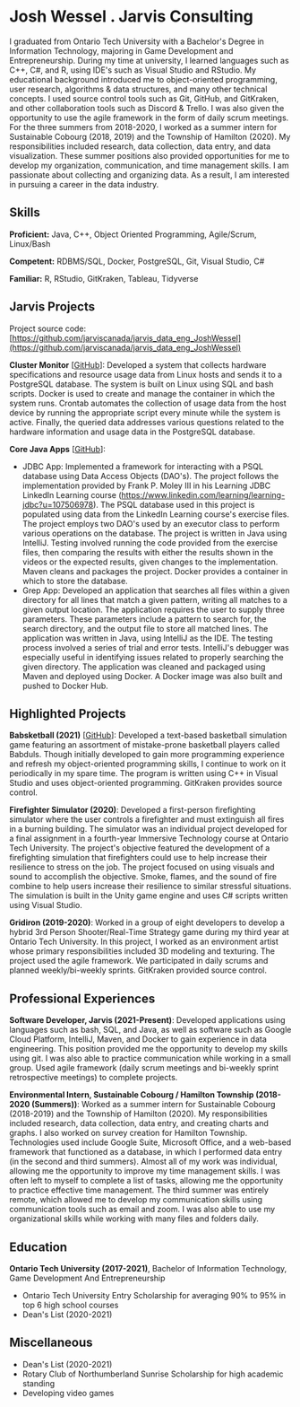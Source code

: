# Josh Wessel . Jarvis Consulting

I graduated from Ontario Tech University with a Bachelor's Degree in Information Technology, majoring in Game Development and Entrepreneurship. During my time at university, I learned languages such as C++, C#, and R, using IDE's such as Visual Studio and RStudio. My educational background introduced me to object-oriented programming, user research, algorithms & data structures, and many other technical concepts. I used source control tools such as Git, GitHub, and GitKraken, and other collaboration tools such as Discord & Trello. I was also given the opportunity to use the agile framework in the form of daily scrum meetings. For the three summers from 2018-2020, I worked as a summer intern for Sustainable Cobourg (2018, 2019) and the Township of Hamilton (2020). My responsibilities included research, data collection, data entry, and data visualization. These summer positions also provided opportunities for me to develop my organization, communication, and time management skills. I am passionate about collecting and organizing data. As a result, I am interested in pursuing a career in the data industry.

## Skills

**Proficient:** Java, C++, Object Oriented Programming, Agile/Scrum, Linux/Bash

**Competent:** RDBMS/SQL, Docker, PostgreSQL, Git, Visual Studio, C#

**Familiar:** R, RStudio, GitKraken, Tableau, Tidyverse

## Jarvis Projects

Project source code: [https://github.com/jarviscanada/jarvis_data_eng_JoshWessel](https://github.com/jarviscanada/jarvis_data_eng_JoshWessel)


**Cluster Monitor** [[GitHub](https://github.com/jarviscanada/jarvis_data_eng_JoshWessel/tree/masterhttps://github.com/jarviscanada/jarvis_data_eng_JoshWessel/tree/master/linux_sql)]: Developed a system that collects hardware specifications and resource usage data from Linux hosts and sends it to a PostgreSQL database. The system is built on Linux using SQL and bash scripts. Docker is used to create and manage the container in which the system runs. Crontab automates the collection of usage data from the host device by running the appropriate script every minute while the system is active. Finally, the queried data addresses various questions related to the hardware information and usage data in the PostgreSQL database.

**Core Java Apps** [[GitHub](https://github.com/jarviscanada/jarvis_data_eng_JoshWessel/tree/masterhttps://github.com/jarviscanada/jarvis_data_eng_JoshWessel/tree/master/core_java)]:
      
  - JDBC App: Implemented a framework for interacting with a PSQL database using Data Access Objects (DAO's). The project follows the implementation provided by Frank P. Moley III in his Learning JDBC LinkedIn Learning course (https://www.linkedin.com/learning/learning-jdbc?u=107506978). The PSQL database used in this project is populated using data from the LinkedIn Learning course's exercise files. The project employs two DAO's used by an executor class to perform various operations on the database. The project is written in Java using IntelliJ. Testing involved running the code provided from the exercise files, then comparing the results with either the results shown in the videos or the expected results, given changes to the implementation. Maven cleans and packages the project. Docker provides a container in which to store the database.
  - Grep App: Developed an application that searches all files within a given directory for all lines that match a given pattern, writing all matches to a given output location. The application requires the user to supply three parameters. These parameters include a pattern to search for, the search directory, and the output file to store all matched lines. The application was written in Java, using IntelliJ as the IDE. The testing process involved a series of trial and error tests. IntelliJ's debugger was especially useful in identifying issues related to properly searching the given directory. The application was cleaned and packaged using Maven and deployed using Docker. A Docker image was also built and pushed to Docker Hub.


## Highlighted Projects
**Babsketball (2021)** [[GitHub](https://github.com/JoshWessel/Babsketball)]: Developed a text-based basketball simulation game featuring an assortment of mistake-prone basketball players called Babduls. Though initially developed to gain more programming experience and refresh my object-oriented programming skills, I continue to work on it periodically in my spare time. The program is written using C++ in Visual Studio and uses object-oriented programming. GitKraken provides source control.

**Firefighter Simulator (2020)**: Developed a first-person firefighting simulator where the user controls a firefighter and must extinguish all fires in a burning building. The simulator was an individual project developed for a final assignment in a fourth-year Immersive Technology course at Ontario Tech University. The project's objective featured the development of a firefighting simulation that firefighters could use to help increase their resilience to stress on the job. The project focused on using visuals and sound to accomplish the objective. Smoke, flames, and the sound of fire combine to help users increase their resilience to similar stressful situations. The simulation is built in the Unity game engine and uses C# scripts written using Visual Studio.

**Gridiron (2019-2020)**: Worked in a group of eight developers to develop a hybrid 3rd Person Shooter/Real-Time Strategy game during my third year at Ontario Tech University. In this project, I worked as an environment artist whose primary responsibilities included 3D modeling and texturing. The project used the agile framework. We participated in daily scrums and planned weekly/bi-weekly sprints. GitKraken provided source control.


## Professional Experiences

**Software Developer, Jarvis (2021-Present)**: Developed applications using languages such as bash, SQL, and Java, as well as software such as Google Cloud Platform, IntelliJ, Maven, and Docker to gain experience in data engineering. This position provided me the opportunity to develop my skills using git. I was also able to practice communication while working in a small group. Used agile framework (daily scrum meetings and bi-weekly sprint retrospective meetings) to complete projects.

**Environmental Intern, Sustainable Cobourg / Hamilton Township (2018-2020 (Summers))**: Worked as a summer intern for Sustainable Cobourg (2018-2019) and the Township of Hamilton (2020). My responsibilities included research, data collection, data entry, and creating charts and graphs. I also worked on survey creation for Hamilton Township. Technologies used include Google Suite, Microsoft Office, and a web-based framework that functioned as a database, in which I performed data entry (in the second and third summers). Almost all of my work was individual, allowing me the opportunity to improve my time management skills. I was often left to myself to complete a list of tasks, allowing me the opportunity to practice effective time management. The third summer was entirely remote, which allowed me to develop my communication skills using communication tools such as email and zoom. I was also able to use my organizational skills while working with many files and folders daily.


## Education
**Ontario Tech University (2017-2021)**, Bachelor of Information Technology, Game Development And Entrepreneurship
- Ontario Tech University Entry Scholarship for averaging 90% to 95% in top 6 high school courses
- Dean's List (2020-2021)


## Miscellaneous
- Dean's List (2020-2021)
- Rotary Club of Northumberland Sunrise Scholarship for high academic standing
- Developing video games